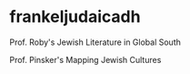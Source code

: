 # frankeljudaicadh
</p> 
Prof. Roby's Jewish Literature in Global South  
</p> Prof. Pinsker's Mapping Jewish Cultures 
